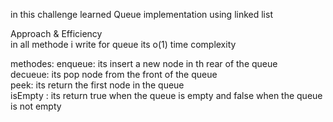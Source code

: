 
in this challenge learned Queue implementation using linked list <be>

Approach & Efficiency <br>
in all methode i write for queue its o(1) time complexity <br>

methodes:
enqueue: its insert a new node in th rear of the queue <br>
decueue: its pop node from the front of the queue <br>
peek: its return the first node in the queue <br>
isEmpty : its return true when the queue is empty and false when the queue is not empty <br>
